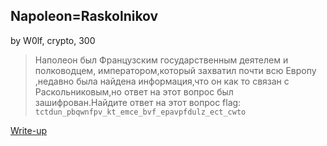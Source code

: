 ## Napoleon=Raskolnikov
by W0lf, crypto, 300

>Наполеон был Французским государственным деятелем и полководцем, императором,который захватил почти всю  Европу ,недавно была найдена информация,что он как то связан с Раскольниковым,но ответ на этот вопрос был зашифрован.Найдите ответ на этот вопрос
> flag: `tctdun_pbqwnfpv_kt_emce_bvf_epavpfdulz_ect_cwto`

[Write-up](WRITEUP.md)


